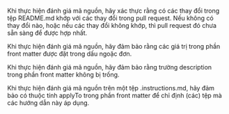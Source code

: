 Khi thực hiện đánh giá mã nguồn, hãy xác thực rằng có các thay đổi trong tệp README.md khớp với các thay đổi trong pull request. Nếu không có thay đổi nào, hoặc nếu các thay đổi không khớp, thì pull request đó chưa sẵn sàng để được hợp nhất.

Khi thực hiện đánh giá mã nguồn, hãy đảm bảo rằng các giá trị trong phần front matter được đặt trong dấu ngoặc đơn.

Khi thực hiện đánh giá mã nguồn, hãy đảm bảo rằng trường description trong phần front matter không bị trống.

Khi thực hiện đánh giá mã nguồn trên một tệp .instructions.md, hãy đảm bảo có thuộc tính applyTo trong phần front matter để chỉ định (các) tệp mà các hướng dẫn này áp dụng.

